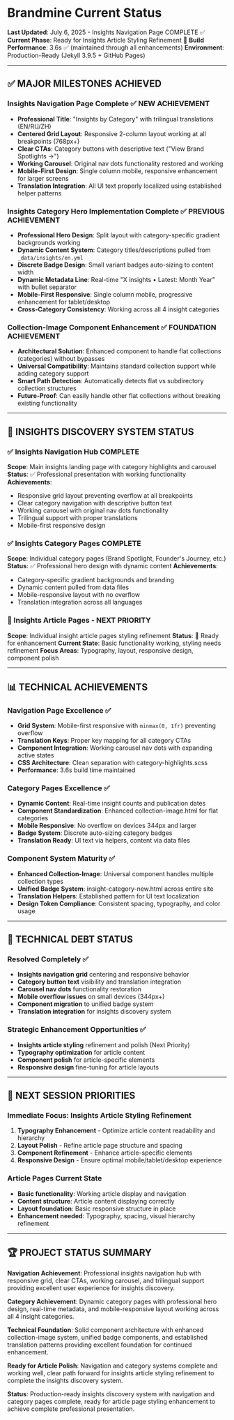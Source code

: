 # Brandmine Current Status
**Last Updated**: July 6, 2025 - Insights Navigation Page COMPLETE ✅
**Current Phase**: Ready for Insights Article Styling Refinement 🎯
**Build Performance**: 3.6s ✅ (maintained through all enhancements)
**Environment**: Production-Ready (Jekyll 3.9.5 + GitHub Pages)

---

## ✅ MAJOR MILESTONES ACHIEVED

### Insights Navigation Page Complete ✅ **NEW ACHIEVEMENT**
- **Professional Title**: "Insights by Category" with trilingual translations (EN/RU/ZH)
- **Centered Grid Layout**: Responsive 2-column layout working at all breakpoints (768px+)
- **Clear CTAs**: Category buttons with descriptive text ("View Brand Spotlights →")
- **Working Carousel**: Original nav dots functionality restored and working
- **Mobile-First Design**: Single column mobile, responsive enhancement for larger screens
- **Translation Integration**: All UI text properly localized using established helper patterns

### Insights Category Hero Implementation Complete ✅ **PREVIOUS ACHIEVEMENT**
- **Professional Hero Design**: Split layout with category-specific gradient backgrounds working
- **Dynamic Content System**: Category titles/descriptions pulled from `_data/insights/en.yml`
- **Discrete Badge Design**: Small variant badges auto-sizing to content width
- **Dynamic Metadata Line**: Real-time "X insights • Latest: Month Year" with bullet separator
- **Mobile-First Responsive**: Single column mobile, progressive enhancement for tablet/desktop
- **Cross-Category Consistency**: Working across all 4 insight categories

### Collection-Image Component Enhancement ✅ **FOUNDATION ACHIEVEMENT**
- **Architectural Solution**: Enhanced component to handle flat collections (categories) without bypasses
- **Universal Compatibility**: Maintains standard collection support while adding category support
- **Smart Path Detection**: Automatically detects flat vs subdirectory collection structures
- **Future-Proof**: Can easily handle other flat collections without breaking existing functionality

---

## 🎯 INSIGHTS DISCOVERY SYSTEM STATUS

### **✅ Insights Navigation Hub COMPLETE**
**Scope**: Main insights landing page with category highlights and carousel
**Status**: ✅ Professional presentation with working functionality
**Achievements**:
- Responsive grid layout preventing overflow at all breakpoints
- Clear category navigation with descriptive button text
- Working carousel with original nav dots functionality
- Trilingual support with proper translations
- Mobile-first responsive design

### **✅ Insights Category Pages COMPLETE**
**Scope**: Individual category pages (Brand Spotlight, Founder's Journey, etc.)
**Status**: ✅ Professional hero design with dynamic content
**Achievements**:
- Category-specific gradient backgrounds and branding
- Dynamic content pulled from data files
- Mobile-responsive layout with no overflow
- Translation integration across all languages

### **🎯 Insights Article Pages - NEXT PRIORITY**
**Scope**: Individual insight article pages styling refinement
**Status**: 🚀 Ready for enhancement
**Current State**: Basic functionality working, styling needs refinement
**Focus Areas**: Typography, layout, responsive design, component polish

---

## 📊 TECHNICAL ACHIEVEMENTS

### **Navigation Page Excellence** ✅
- **Grid System**: Mobile-first responsive with `minmax(0, 1fr)` preventing overflow
- **Translation Keys**: Proper key mapping for all category CTAs
- **Component Integration**: Working carousel nav dots with expanding active states
- **CSS Architecture**: Clean separation with category-highlights.scss
- **Performance**: 3.6s build time maintained

### **Category Pages Excellence** ✅
- **Dynamic Content**: Real-time insight counts and publication dates
- **Component Standardization**: Enhanced collection-image.html for flat categories
- **Mobile Responsive**: No overflow on devices 344px and larger
- **Badge System**: Discrete auto-sizing category badges
- **Translation Ready**: UI text via helpers, content via data files

### **Component System Maturity** ✅
- **Enhanced Collection-Image**: Universal component handles multiple collection types
- **Unified Badge System**: insight-category-new.html across entire site
- **Translation Helpers**: Established pattern for UI text localization
- **Design Token Compliance**: Consistent spacing, typography, and color usage

---

## 🔬 TECHNICAL DEBT STATUS

### Resolved Completely ✅
- **Insights navigation grid** centering and responsive behavior
- **Category button text** visibility and translation integration
- **Carousel nav dots** functionality restoration
- **Mobile overflow issues** on small devices (344px+)
- **Component migration** to unified badge system
- **Translation integration** for insights discovery system

### Strategic Enhancement Opportunities ✅
- **Insights article styling** refinement and polish (Next Priority)
- **Typography optimization** for article content
- **Component polish** for article-specific elements
- **Responsive design** fine-tuning for article layouts

---

## 🎯 NEXT SESSION PRIORITIES

### **Immediate Focus: Insights Article Styling Refinement**
1. **Typography Enhancement** - Optimize article content readability and hierarchy
2. **Layout Polish** - Refine article page structure and spacing
3. **Component Refinement** - Enhance article-specific elements
4. **Responsive Design** - Ensure optimal mobile/tablet/desktop experience

### **Article Pages Current State**
- **Basic functionality**: Working article display and navigation
- **Content structure**: Article content displaying correctly
- **Layout foundation**: Basic responsive structure in place
- **Enhancement needed**: Typography, spacing, visual hierarchy refinement

---

## 🏆 PROJECT STATUS SUMMARY

**Navigation Achievement**: Professional insights navigation hub with responsive grid, clear CTAs, working carousel, and trilingual support providing excellent user experience for insights discovery.

**Category Achievement**: Dynamic category pages with professional hero design, real-time metadata, and mobile-responsive layout working across all 4 insight categories.

**Technical Foundation**: Solid component architecture with enhanced collection-image system, unified badge components, and established translation patterns providing excellent foundation for continued enhancement.

**Ready for Article Polish**: Navigation and category systems complete and working well, clear path forward for insights article styling refinement to complete the insights discovery system.

**Status**: Production-ready insights discovery system with navigation and category pages complete, ready for article page styling enhancement to achieve complete professional presentation.
